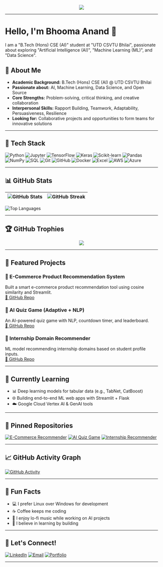
<p align="center">
  <img src="https://readme-typing-svg.herokuapp.com?font=Fira+Code&duration=3000&pause=1000&color=00F7FF&center=true&width=435&lines=Hello%2C+I'm+Bhooma+Anand+%F0%9F%91%8B;AI+%7C+ML+%7C+DS+Enthusiast;Let's+build+something+amazing+!" />
</p>

---

# Hello, I'm Bhooma Anand 👋

I am a "B.Tech (Hons) CSE (AI)" student at "UTD CSVTU Bhilai", passionate about exploring "Artificial Intelligence (AI)", "Machine Learning (ML)", and "Data Science". 

## 💼 About Me
- **Academic Background:** B.Tech (Hons) CSE (AI) @ UTD CSVTU Bhilai
- **Passionate about:** AI, Machine Learning, Data Science, and Open Source
- **Core Strengths:** Problem-solving, critical thinking, and creative collaboration
- **Interpersonal Skills:** Rapport Building, Teamwork, Adaptability, Persuasiveness, Resilience
- **Looking for:** Collaborative projects and opportunities to form teams for innovative solutions

---

## 🧰 Tech Stack

![Python](https://img.shields.io/badge/Python-3776AB?style=flat&logo=python&logoColor=white)
![Jupyter](https://img.shields.io/badge/Jupyter-F37626?style=flat&logo=jupyter&logoColor=white)
![TensorFlow](https://img.shields.io/badge/TensorFlow-FF6F00?style=flat&logo=tensorflow&logoColor=white)
![Keras](https://img.shields.io/badge/Keras-D00000?style=flat&logo=keras&logoColor=white)
![Scikit-learn](https://img.shields.io/badge/scikit--learn-F7931E?style=flat&logo=scikit-learn&logoColor=white)
![Pandas](https://img.shields.io/badge/Pandas-150458?style=flat&logo=pandas&logoColor=white)
![NumPy](https://img.shields.io/badge/Numpy-013243?style=flat&logo=numpy&logoColor=white)
![SQL](https://img.shields.io/badge/SQL-4479A1?style=flat&logo=mysql&logoColor=white)
![Git](https://img.shields.io/badge/Git-F05032?style=flat&logo=git&logoColor=white)
![GitHub](https://img.shields.io/badge/GitHub-181717?style=flat&logo=github&logoColor=white)
![Docker](https://img.shields.io/badge/Docker-2496ED?style=flat&logo=docker&logoColor=white)
![Excel](https://img.shields.io/badge/Excel-217346?style=flat&logo=microsoft-excel&logoColor=white)
![AWS](https://img.shields.io/badge/AWS-232F3E?style=flat&logo=amazon-aws&logoColor=white)
![Azure](https://img.shields.io/badge/Azure-0078D4?style=flat&logo=microsoft-azure&logoColor=white)

---

## 📊 GitHub Stats

| <img src="https://github-readme-stats.vercel.app/api?username=Tech-Nomadic-X&show_icons=true&theme=tokyonight" alt="GitHub Stats" /> | <img src="https://streak-stats.demolab.com?user=Tech-Nomadic-X&theme=tokyonight" alt="GitHub Streak" /> |
|---|---|

<img src="https://github-readme-stats.vercel.app/api/top-langs/?username=Tech-Nomadic-X&layout=compact&theme=tokyonight" alt="Top Languages" />

---

## 🏆 GitHub Trophies

<p align="center">
  <img src="https://github-profile-trophy.vercel.app/?username=Tech-Nomadic-X&theme=algolia&no-frame=true&margin-w=5" />
</p>

---

## 🚀 Featured Projects

### 🛒 E-Commerce Product Recommendation System  
Built a smart e-commerce product recommendation tool using cosine similarity and Streamlit.  
[🔗 GitHub Repo](https://github.com/Tech-Nomadic-X/ecommerce-recommender)

### 🧠 AI Quiz Game (Adaptive + NLP)  
An AI-powered quiz game with NLP, countdown timer, and leaderboard.  
[🔗 GitHub Repo](https://github.com/Tech-Nomadic-X/ai-quiz-game)

### 🎯 Internship Domain Recommender  
ML model recommending internship domains based on student profile inputs.  
[🔗 GitHub Repo](https://github.com/Tech-Nomadic-X/internship-recommender)

---

## 🧠 Currently Learning

- 📊 Deep learning models for tabular data (e.g., TabNet, CatBoost)
- 🌐 Building end-to-end ML web apps with Streamlit + Flask
- ☁️ Google Cloud Vertex AI & GenAI tools

---

## 📌 Pinned Repositories

[![E-Commerce Recommender](https://img.shields.io/badge/-E--Commerce%20Recommender-181717?style=flat-square&logo=github&logoColor=white)](https://github.com/Tech-Nomadic-X/ecommerce-recommender)
[![AI Quiz Game](https://img.shields.io/badge/-AI%20Quiz%20Game-181717?style=flat-square&logo=github&logoColor=white)](https://github.com/Tech-Nomadic-X/ai-quiz-game)
[![Internship Recommender](https://img.shields.io/badge/-Internship%20Recommender-181717?style=flat-square&logo=github&logoColor=white)](https://github.com/Tech-Nomadic-X/internship-recommender)

---

## 📈 GitHub Activity Graph

[![GitHub Activity](https://github-readme-activity-graph.cyclic.app/graph?username=Tech-Nomadic-X&theme=tokyo-night&area=true)](https://github.com/ashutosh00710/github-readme-activity-graph)

---

## 🎯 Fun Facts

- 💻 I prefer Linux over Windows for development
- ☕ Coffee keeps me coding
- 🎵 I enjoy lo-fi music while working on AI projects
- 🚀 I believe in learning by building

---

## 📢 Let's Connect!

[![LinkedIn](https://img.shields.io/badge/LinkedIn-blue?style=for-the-badge&logo=linkedin&logoColor=white)](https://www.linkedin.com/in/bhooma-anand-b78798273/)
[![Email](https://img.shields.io/badge/Gmail-D14836?style=for-the-badge&logo=gmail&logoColor=white)](mailto:razzanand97@gmail.com)
[![Portfolio](https://img.shields.io/badge/Portfolio-000?style=for-the-badge&logo=vercel&logoColor=white)](https://your-portfolio.com)

---
